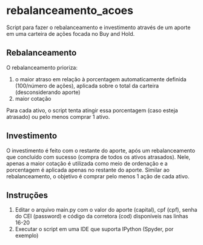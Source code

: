 # rebalanceamento_acoes
Script para fazer o rebalanceamento e investimento através de um aporte em uma carteira de ações focada no Buy and Hold.

## Rebalanceamento

O rebalanceamento prioriza:
1. o maior atraso em relação à porcentagem automaticamente definida (100/número de ações), aplicada sobre o total da carteira (desconsiderando aporte) 
2. maior cotação

Para cada ativo, o script tenta atingir essa porcentagem (caso esteja atrasado) ou pelo menos comprar 1 ativo.

## Investimento

O investimento é feito com o restante do aporte, após um rebalanceamento que concluído com sucesso (compra de todos os ativos atrasados).
Nele, apenas a maior cotação é utilizada como meio de ordenação e a porcentagem é aplicada apenas no restante do aporte.
Similar ao rebalanceamento, o objetivo é comprar pelo menos 1 ação de cada ativo.

## Instruções
1. Editar o arquivo main.py com o valor do aporte (capital), cpf (cpf), senha do CEI (password) e código da corretora (cod) disponíveis nas linhas 16-20
2. Executar o script em uma IDE que suporta IPython (Spyder, por exemplo) 
